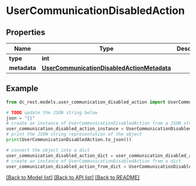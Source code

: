 # UserCommunicationDisabledAction


## Properties

Name | Type | Description | Notes
------------ | ------------- | ------------- | -------------
**type** | **int** |  | 
**metadata** | [**UserCommunicationDisabledActionMetadata**](UserCommunicationDisabledActionMetadata.md) |  | 

## Example

```python
from dc_rest.models.user_communication_disabled_action import UserCommunicationDisabledAction

# TODO update the JSON string below
json = "{}"
# create an instance of UserCommunicationDisabledAction from a JSON string
user_communication_disabled_action_instance = UserCommunicationDisabledAction.from_json(json)
# print the JSON string representation of the object
print(UserCommunicationDisabledAction.to_json())

# convert the object into a dict
user_communication_disabled_action_dict = user_communication_disabled_action_instance.to_dict()
# create an instance of UserCommunicationDisabledAction from a dict
user_communication_disabled_action_from_dict = UserCommunicationDisabledAction.from_dict(user_communication_disabled_action_dict)
```
[[Back to Model list]](../README.md#documentation-for-models) [[Back to API list]](../README.md#documentation-for-api-endpoints) [[Back to README]](../README.md)


